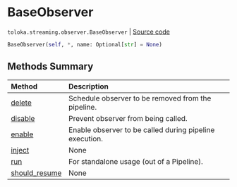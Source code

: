 # BaseObserver
`toloka.streaming.observer.BaseObserver` | [Source code](https://github.com/Toloka/toloka-kit/blob/v1.1.1/src/streaming/observer.py#L25)

```python
BaseObserver(self, *, name: Optional[str] = None)
```

## Methods Summary

| Method | Description |
| :------| :-----------|
[delete](toloka.streaming.observer.BaseObserver.delete.md)| Schedule observer to be removed from the pipeline.
[disable](toloka.streaming.observer.BaseObserver.disable.md)| Prevent observer from being called.
[enable](toloka.streaming.observer.BaseObserver.enable.md)| Enable observer to be called during pipeline execution.
[inject](toloka.streaming.observer.BaseObserver.inject.md)| None
[run](toloka.streaming.observer.BaseObserver.run.md)| For standalone usage (out of a Pipeline).
[should_resume](toloka.streaming.observer.BaseObserver.should_resume.md)| None
